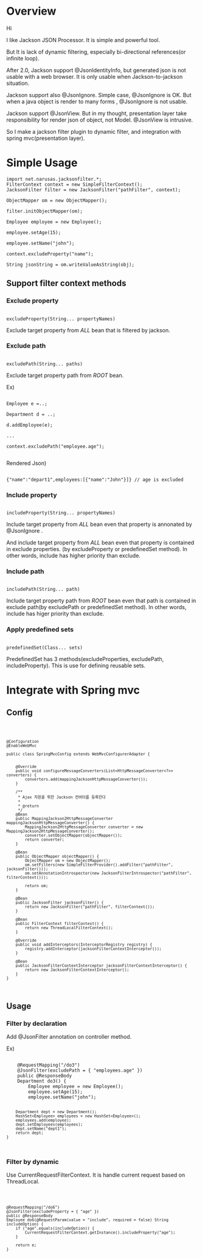 # Overview 
Hi

I like Jackson JSON Processor. It is simple and powerful tool.

But It is lack of dynamic filtering, especially bi-directional references(or infinite loop).

After 2.0, Jackson support @JsonIdentityInfo, but generated json is not usable with a web browser. It is only usable when  Jackson-to-jackson situation.

Jackson support also @JsonIgnore. Simple case, @JsonIgnore is OK. But when a java object is render to many forms , @JsonIgnore is not usable.

Jackson support @JsonView. But in my thought, presentation layer  take responsibility for render json of object, not Model. @JsonView is  intrusive.      

So I make a jackson filter plugin to dynamic filter, and integration with spring mvc(presentation layer).
  

# Simple Usage


	import net.narusas.jacksonfilter.*;
	FilterContext context = new SimpleFilterContext();
	JacksonFilter filter = new JacksonFilter("pathFilter", context);
	
	ObjectMapper om = new ObjectMapper();
	
	filter.initObjectMapper(om);
	
	Employee employee = new Employee();
	
	employee.setAge(15);
	
	employee.setName("john");
	
	context.excludeProperty("name");
	
	String jsonString = om.writeValueAsString(obj);



## Support filter context methods
### Exclude property

<code> 
excludeProperty(String... propertyNames)
</code>

Exclude target property from _ALL_ bean that is filtered by jackson.


### Exclude path
<code>
excludePath(String... paths)
</code>

Exclude target property path from _ROOT_ bean. 

Ex)

<code>
Employee e =..;<br/>
Department d = ..;<br/>
d.addEmployee(e);<br/>
...<br/>
context.excludePath("employee.age");<br/>
</code>

Rendered Json)

<code>
{"name":"depart1",employees:[{"name":"John"}]} // age is excluded
</code>


### Include property
<code>
includeProperty(String... propertyNames)
</code>

Include target property from _ALL_ bean even that property is annonated by @JsonIgnore .

And include target property from _ALL_ bean even that property is contained in exclude properties. (by excludeProperty or predefinedSet method). In other words, include has higher priority than exclude. 


### Include path
<code>
includePath(String... path)
</code>

Include target property path from _ROOT_ bean even that path is contained in exclude path(by excludePath or predefinedSet method). In other words, include has higer priority than exclude. 


### Apply predefined sets 
<code>
predefinedSet(Class<? extends PredefinedSet>... sets)
</code>

PredefinedSet has 3 methods(excludeProperties, excludePath, includeProperty).  This is use for defining reusable sets. 



# Integrate with Spring mvc

## Config
<code>
	
	@Configuration
	@EnableWebMvc

	public class SpringMvcConfig extends WebMvcConfigurerAdapter {


		@Override
		public void configureMessageConverters(List<HttpMessageConverter<?>> converters) {
			converters.add(mappingJacksonHttpMessageConverter());
		}
	
		/**
		 * Ajax 지원을 위한 Jackson 컨버터를 등록한다
		 * 
		 * @return
		 */
		@Bean
		public MappingJackson2HttpMessageConverter mappingJacksonHttpMessageConverter() {
			MappingJackson2HttpMessageConverter converter = new MappingJackson2HttpMessageConverter();
			converter.setObjectMapper(objectMapper());
			return converter;
		}
	
		@Bean
		public ObjectMapper objectMapper() {
			ObjectMapper om = new ObjectMapper();
			om.setFilters(new SimpleFilterProvider().addFilter("pathFilter", jacksonFilter()));
			om.setAnnotationIntrospector(new JacksonFilterIntrospector("pathFilter", filterContext()));
	
			return om;
		}
	
		@Bean
		public JacksonFilter jacksonFilter() {
			return new JacksonFilter("pathFilter", filterContext());
		}
	
		@Bean
		public FilterContext filterContext() {
			return new ThreadLocalFilterContext();
		}
	
		@Override
		public void addInterceptors(InterceptorRegistry registry) {
			registry.addInterceptor(jacksonFilterContextInterceptor());
		}
	
		@Bean
		public JacksonFilterContextInterceptor jacksonFilterContextInterceptor() {
			return new JacksonFilterContextInterceptor();
		}
	}
</code>


## Usage
### Filter by declaration
Add @JsonFilter annotation on controller method. 

Ex)

<code>
	@RequestMapping("/do3")
	@JsonFilter(excludePath = { "employees.age" })
	public @ResponseBody
	Department do3() {
		Employee employee = new Employee();
		employee.setAge(15);
		employee.setName("john");

		Department dept = new Department();
		HashSet<Employee> employees = new HashSet<Employee>();
		employees.add(employee);
		dept.setEmployees(employees);
		dept.setName("dept1");
		return dept;
	}
</code>

### Filter by dynamic
Use  CurrentRequestFilterContext. It is handle current request based on ThreadLocal. 

<code>

	@RequestMapping("/do6")
	@JsonFilter(excludeProperty = { "age" })
	public @ResponseBody
	Employee do6(@RequestParam(value = "include", required = false) String includeOption) {
		if ("age".equals(includeOption)) {
			CurrentRequestFilterContext.getInstance().includeProperty("age");
		}

		return e;
	}
	
</code>

